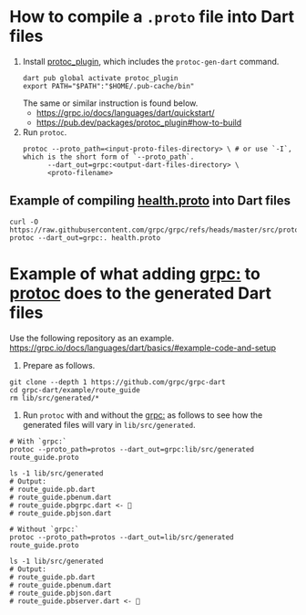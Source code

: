 # How to compile a `.proto` file into Dart files
1.  Install [protoc_plugin](https://pub.dev/packages/protoc_plugin), which includes the `protoc-gen-dart` command.
    ```shell
    dart pub global activate protoc_plugin
    export PATH="$PATH":"$HOME/.pub-cache/bin"
    ```
    The same or similar instruction is found below.
    - https://grpc.io/docs/languages/dart/quickstart/
    - https://pub.dev/packages/protoc_plugin#how-to-build
1. Run `protoc`.
    ```shell
    protoc --proto_path=<input-proto-files-directory> \ # or use `-I`, which is the short form of `--proto_path`.
          --dart_out=grpc:<output-dart-files-directory> \
          <proto-filename>
    ```

## Example of compiling [health.proto](https://github.com/grpc/grpc/blob/master/src/proto/grpc/health/v1/health.proto) into Dart files
```shell
curl -O https://raw.githubusercontent.com/grpc/grpc/refs/heads/master/src/proto/grpc/health/v1/health.proto
protoc --dart_out=grpc:. health.proto
```

# Example of what adding [grpc:](https://pub.dev/documentation/protoc_plugin/latest/#generating-grpc-headers) to [protoc](https://grpc.io/docs/protoc-installation/) does to the generated Dart files

Use the following repository as an example.<br>
https://grpc.io/docs/languages/dart/basics/#example-code-and-setup

1. Prepare as follows.
```shell
git clone --depth 1 https://github.com/grpc/grpc-dart
cd grpc-dart/example/route_guide
rm lib/src/generated/*
```
1. Run `protoc` with and without the [grpc:](https://pub.dev/documentation/protoc_plugin/latest/#generating-grpc-headers) as follows to see how the generated files will vary in `lib/src/generated`.
```shell
# With `grpc:`
protoc --proto_path=protos --dart_out=grpc:lib/src/generated route_guide.proto

ls -1 lib/src/generated
# Output:
# route_guide.pb.dart
# route_guide.pbenum.dart
# route_guide.pbgrpc.dart <- 👀
# route_guide.pbjson.dart
```
```shell
# Without `grpc:`
protoc --proto_path=protos --dart_out=lib/src/generated route_guide.proto

ls -1 lib/src/generated
# Output:
# route_guide.pb.dart
# route_guide.pbenum.dart
# route_guide.pbjson.dart
# route_guide.pbserver.dart <- 👀
```
